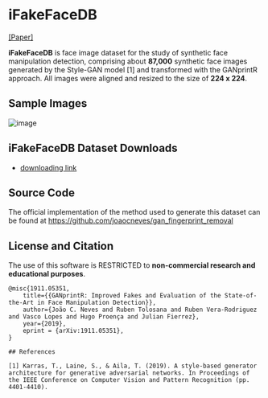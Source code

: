 # iFakeFaceDB

[[Paper]](https://arxiv.org/abs/arXiv:1911.05351) 

**iFakeFaceDB** is face image dataset for the study of synthetic face manipulation detection, comprising about **87,000** synthetic face images generated by the Style-GAN model [1] and transformed with the GANprintR approach. All images were aligned and resized to the size of **224 x 224**.

## Sample Images

![image](https://github.com/socialabubi/iFakeFaceDB/iFakeFaceDB.png)


## iFakeFaceDB Dataset Downloads
* [downloading link](http:/socia-lab.di.ubi.pt/~jcneves/iFakeFaceDB.zip)


## Source Code
The official implementation of the method used to generate this dataset can be found at https://github.com/joaocneves/gan_fingerprint_removal

## License and Citation
The use of this software is RESTRICTED to **non-commercial research and educational purposes**.
```
@misc{1911.05351,
    title={{GANprintR: Improved Fakes and Evaluation of the State-of-the-Art in Face Manipulation Detection}},
    author={João C. Neves and Ruben Tolosana and Ruben Vera-Rodriguez and Vasco Lopes and Hugo Proença and Julian Fierrez},
    year={2019},
    eprint = {arXiv:1911.05351},
}

## References

[1] Karras, T., Laine, S., & Aila, T. (2019). A style-based generator architecture for generative adversarial networks. In Proceedings of the IEEE Conference on Computer Vision and Pattern Recognition (pp. 4401-4410).

```
